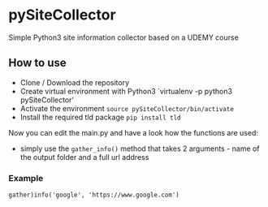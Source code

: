 # pySiteCollector

Simple Python3 site information collector based on a UDEMY course

## How to use
* Clone / Download the repository
* Create virtual environment with Python3 `virtualenv -p python3 pySiteCollector'
* Activate the environment `source pySiteCollector/bin/activate`
* Install the required tld package `pip install tld`

Now you can edit the main.py and have a look how the functions are used:
* simply use the `gather_info()` method that takes 2 arguments - name of the output folder and a full url address

### Example
`gather)info('google', 'https://www.google.com')`
